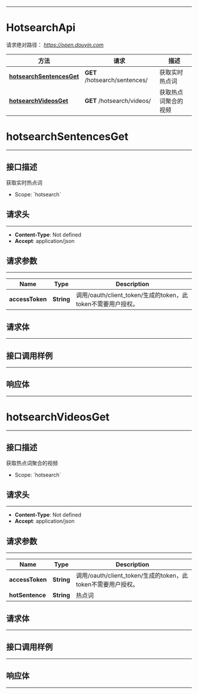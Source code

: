 <hr/>

# HotsearchApi
请求绝对路径： *https://open.douyin.com*
<a name="HotsearchApi_doc_start"></a>

方法 | 请求 | 描述
------------- | ------------- | -------------
[**hotsearchSentencesGet**](#hotsearchSentencesGet) | **GET** /hotsearch/sentences/ | 获取实时热点词
[**hotsearchVideosGet**](#hotsearchVideosGet) | **GET** /hotsearch/videos/ | 获取热点词聚合的视频

<a name="hotsearchSentencesGet"></a>
# **hotsearchSentencesGet**
<hr/>

## 接口描述
获取实时热点词
* Scope: &#x60;hotsearch&#x60; 
## 请求头
<hr/>

- **Content-Type**: Not defined
- **Accept**: application/json

## 请求参数
<hr/>


Name | Type | Description
------------- | ------------- | ------------- 
 **accessToken** | **String**| 调用/oauth/client_token/生成的token，此token不需要用户授权。

## 请求体
<hr/>



## 接口调用样例
<hr/>

<codetabs src="../.codetabs/HotsearchApi_hotsearchSentencesGet.code">

## 响应体
<hr/>

<markdown src="./model/HotsearchSentencesResponse.md" />

<a name="hotsearchVideosGet"></a>
# **hotsearchVideosGet**
<hr/>

## 接口描述
获取热点词聚合的视频
* Scope: &#x60;hotsearch&#x60; 
## 请求头
<hr/>

- **Content-Type**: Not defined
- **Accept**: application/json

## 请求参数
<hr/>


Name | Type | Description
------------- | ------------- | ------------- 
 **accessToken** | **String**| 调用/oauth/client_token/生成的token，此token不需要用户授权。
 **hotSentence** | **String**| 热点词

## 请求体
<hr/>




## 接口调用样例
<hr/>

<codetabs src="../.codetabs/HotsearchApi_hotsearchVideosGet.code">

## 响应体
<hr/>

<markdown src="./model/HotsearchVideosResponse.md" />

